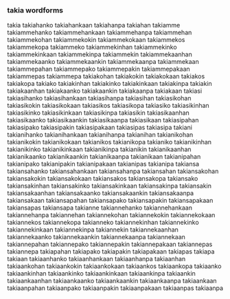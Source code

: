 
### takia wordforms

takia
takiahanko
takiahankaan
takiahanpa
takiahan
takiamme
takiammehanko
takiammehankaan
takiammehanpa
takiammehan
takiammekohan
takiammekokin
takiammekokaan
takiammekos
takiammekopa
takiammeko
takiammekinhan
takiammekinko
takiammekinkaan
takiammekinpa
takiammekin
takiammekaanhan
takiammekaanko
takiammekaankin
takiammekaanpa
takiammekaan
takiammepahan
takiammepako
takiammepakin
takiammepakaan
takiammepas
takiammepa
takiakohan
takiakokin
takiakokaan
takiakos
takiakopa
takiako
takiakinhan
takiakinko
takiakinkaan
takiakinpa
takiakin
takiakaanhan
takiakaanko
takiakaankin
takiakaanpa
takiakaan
takiasi
takiasihanko
takiasihankaan
takiasihanpa
takiasihan
takiasikohan
takiasikokin
takiasikokaan
takiasikos
takiasikopa
takiasiko
takiasikinhan
takiasikinko
takiasikinkaan
takiasikinpa
takiasikin
takiasikaanhan
takiasikaanko
takiasikaankin
takiasikaanpa
takiasikaan
takiasipahan
takiasipako
takiasipakin
takiasipakaan
takiasipas
takiasipa
takiani
takianihanko
takianihankaan
takianihanpa
takianihan
takianikohan
takianikokin
takianikokaan
takianikos
takianikopa
takianiko
takianikinhan
takianikinko
takianikinkaan
takianikinpa
takianikin
takianikaanhan
takianikaanko
takianikaankin
takianikaanpa
takianikaan
takianipahan
takianipako
takianipakin
takianipakaan
takianipas
takianipa
takiansa
takiansahanko
takiansahankaan
takiansahanpa
takiansahan
takiansakohan
takiansakokin
takiansakokaan
takiansakos
takiansakopa
takiansako
takiansakinhan
takiansakinko
takiansakinkaan
takiansakinpa
takiansakin
takiansakaanhan
takiansakaanko
takiansakaankin
takiansakaanpa
takiansakaan
takiansapahan
takiansapako
takiansapakin
takiansapakaan
takiansapas
takiansapa
takianne
takiannehanko
takiannehankaan
takiannehanpa
takiannehan
takiannekohan
takiannekokin
takiannekokaan
takiannekos
takiannekopa
takianneko
takiannekinhan
takiannekinko
takiannekinkaan
takiannekinpa
takiannekin
takiannekaanhan
takiannekaanko
takiannekaankin
takiannekaanpa
takiannekaan
takiannepahan
takiannepako
takiannepakin
takiannepakaan
takiannepas
takiannepa
takiapahan
takiapako
takiapakin
takiapakaan
takiapas
takiapa
takiaan
takiaanhanko
takiaanhankaan
takiaanhanpa
takiaanhan
takiaankohan
takiaankokin
takiaankokaan
takiaankos
takiaankopa
takiaanko
takiaankinhan
takiaankinko
takiaankinkaan
takiaankinpa
takiaankin
takiaankaanhan
takiaankaanko
takiaankaankin
takiaankaanpa
takiaankaan
takiaanpahan
takiaanpako
takiaanpakin
takiaanpakaan
takiaanpas
takiaanpa

